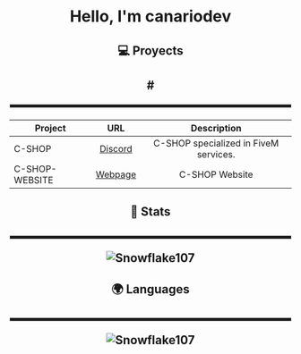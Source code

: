 <h1 align="center">Hello, I'm canariodev</h1>

<div align="center">

<h2>💻 Proyects<h2>
#<hr style="height:5px; border: 1px solid #ccc;">

| Project        | URL           | Description |
| ------------- |:-------------:|:--------------:|
| C-SHOP      | [Discord](https://discord.gg/Td6GzBSU9y) | C-SHOP specialized in FiveM services. |
| C-SHOP-WEBSITE | [Webpage](https://maincode-shop.es/) | C-SHOP Website |

<h2>📕 Stats<h2>

<hr style="height:5px; border: 1px solid #ccc;">

![Snowflake107](https://github-readme-stats.vercel.app/api?username=canariodev&show_icons=true&theme=tokyonight&hide=["issues"])
  
<h2>🌍 Languages<h2>

<hr style="height:5px; border: 1px solid #ccc;">

![Snowflake107](https://github-readme-stats.vercel.app/api/top-langs?username=canariodev&show_icons=true&theme=tokyonight&layout=compact)
